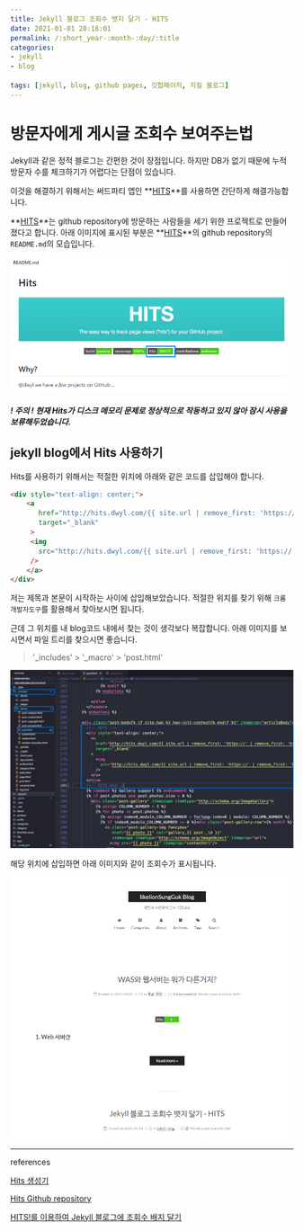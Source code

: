 ```yaml
---
title: Jekyll 블로그 조회수 뱃지 달기 - HITS
date: 2021-01-01 20:18:01
permalink: /:short_year-:month-:day/:title
categories:
- jekyll
- blog

tags: [jekyll, blog, github pages, 깃헙페이지, 지킬 블로그]
---
```


# 방문자에게 게시글 조회수 보여주는법

Jekyll과 같은 정적 블로그는 간편한 것이 장점입니다. 하지만 DB가 없기 때문에 누적 방문자 수를 체크하기가 어렵다는 단점이 있습니다.

이것을 해결하기 위해서는 써드파티 앱인 **[HITS](https://github.com/dwyl/hits)**를 사용하면 간단하게 해결가능합니다.

 **[HITS](https://github.com/dwyl/hits)**는 github repository에 방문하는 사람들을 세기 위한 프로젝트로 만들어졌다고 합니다. 아래 이미지에 표시된 부분은 **[HITS](https://github.com/dwyl/hits)**의 github repository의 `README.md`의 모습입니다.

![image-20210105103446971](/assets/img/image-20210105103446971.png)



#### *! 주의 ! 현재 Hits가 디스크 메모리 문제로 정상적으로 작동하고 있지 않아 잠시 사용을 보류해두었습니다.* 

## jekyll blog에서 Hits 사용하기

Hits를  사용하기 위해서는 적절한 위치에 아래와 같은 코드를 삽입해야 합니다.

```html
<div style="text-align: center;">
    <a
       href="http://hits.dwyl.com/{{ site.url | remove_first: 'https://' | remove_first: 'http://' }}{{ page.url }}"
       target="_blank"
     >
     <img
       src="http://hits.dwyl.com/{{ site.url | remove_first: 'https://' | remove_first: 'http://' }}{{ page.url }}.svg"
     />
    </a>
</div>
```

저는 제목과 본문이 시작하는 사이에 삽입해보았습니다. 적절한 위치를 찾기 위해 `크롬 개발자도구`를 활용해서 찾아보시면 됩니다.

근데 그 위치를 내 blog코드 내에서 찾는 것이 생각보다 복잡합니다. 아래 이미지를 보시면서 파일 트리를 찾으시면 좋습니다.

> '_includes' > '_macro' > 'post.html'

![image-20210105102831674](/assets/img/image-20210105102831674.png)

해당 위치에 삽입하면 아래 이미지와 같이 조회수가 표시됩니다.

![11](/assets/img/11.png)

---

references

[Hits 생성기](http://hits.dwyl.io/)

[Hits Github repository](https://github.com/dwyl/hits)

[HITS!를 이용하여 Jekyll 블로그에 조회수 배지 달기](https://ryanking13.github.io/2020/03/09/jekyll-views-count-badge.html)